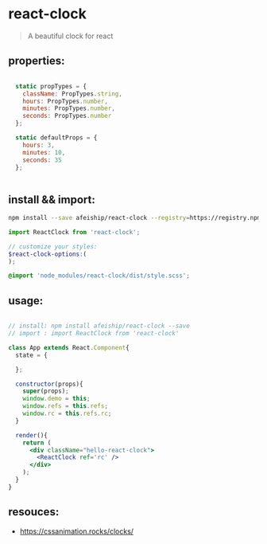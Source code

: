 # react-clock
> A beautiful clock for react

## properties:
```javascript

  static propTypes = {
    className: PropTypes.string,
    hours: PropTypes.number,
    minutes: PropTypes.number,
    seconds: PropTypes.number
  };

  static defaultProps = {
    hours: 3,
    minutes: 10,
    seconds: 35
  };
  
```

## install && import:
```bash
npm install --save afeiship/react-clock --registry=https://registry.npm.taobao.org
```

```js
import ReactClock from 'react-clock';
```

```scss
// customize your styles:
$react-clock-options:(
);

@import 'node_modules/react-clock/dist/style.scss';
```


## usage:
```jsx

// install: npm install afeiship/react-clock --save
// import : import ReactClock from 'react-clock'

class App extends React.Component{
  state = {

  };

  constructor(props){
    super(props);
    window.demo = this;
    window.refs = this.refs;
    window.rc = this.refs.rc;
  }

  render(){
    return (
      <div className="hello-react-clock">
        <ReactClock ref='rc' />
      </div>
    );
  }
}

```

## resouces:
+ https://cssanimation.rocks/clocks/
